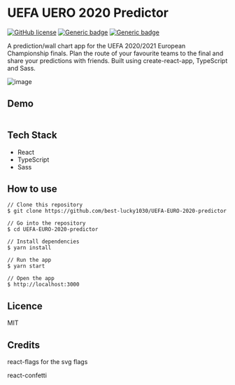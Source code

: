 # UEFA UERO 2020 Predictor

[![GitHub license](https://img.shields.io/github/license/Naereen/StrapDown.js.svg)](https://github.com/Naereen/StrapDown.js/blob/master/LICENSE)
[![Generic badge](https://img.shields.io/badge/</>-TypeScript-blue.svg)](https://shields.io/)
[![Generic badge](https://img.shields.io/badge/</>-React-blue.svg)](https://shields.io/)

A prediction/wall chart app for the UEFA 2020/2021 European Championship finals. Plan the route of your favourite teams to the final and share your predictions with friends. Built using create-react-app, TypeScript and Sass.

![image](https://raw.github.com/best-lucky1030/UEFA-EURO-2020-predictor/main/screenshots/readme-image.png)

## Demo

```

```

## Tech Stack

- React
- TypeScript
- Sass

## How to use

```
// Clone this repository
$ git clone https://github.com/best-lucky1030/UEFA-EURO-2020-predictor

// Go into the repository
$ cd UEFA-EURO-2020-predictor

// Install dependencies
$ yarn install

// Run the app
$ yarn start

// Open the app
$ http://localhost:3000
```

## Licence

MIT

## Credits

react-flags for the svg flags

react-confetti

